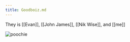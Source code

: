 ```yaml
---
title: Goodboiz.md
---
```


They is [[Evan]], [[John James]], [[Nik Wise]], and [[me]]

![poochie](https://vignette.wikia.nocookie.net/simpsons/images/0/09/Poochie.gif/revision/latest?cb=20071211215228)
